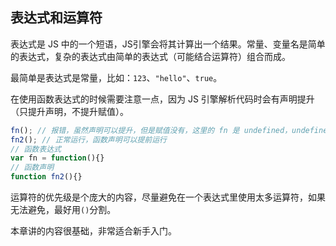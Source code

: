 ## 表达式和运算符

表达式是 JS 中的一个短语，JS引擎会将其计算出一个结果。常量、变量名是简单的表达式，复杂的表达式由简单的表达式（可能结合运算符）组合而成。

最简单是表达式是常量，比如：`123`、`"hello"`、`true`。

在使用函数表达式的时候需要注意一点，因为 JS 引擎解析代码时会有声明提升（只提升声明，不提升赋值）。

```js
fn(); // 报错，虽然声明可以提升，但是赋值没有，这里的 fn 是 undefined，undefined不能作为函数调用
fn2(); // 正常运行，函数声明可以提前运行
// 函数表达式
var fn = function(){}
// 函数声明
function fn2(){}
```

运算符的优先级是个庞大的内容，尽量避免在一个表达式里使用太多运算符，如果无法避免，最好用`()`分割。

本章讲的内容很基础，非常适合新手入门。



